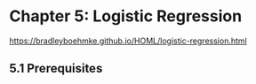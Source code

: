 # Chapter 5: Logistic Regression

https://bradleyboehmke.github.io/HOML/logistic-regression.html

## 5.1 Prerequisites
